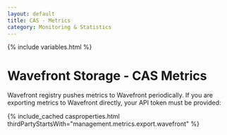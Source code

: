 ```yaml
---
layout: default
title: CAS - Metrics
category: Monitoring & Statistics
---
```


{% include variables.html %}

# Wavefront Storage - CAS Metrics

Wavefront registry pushes metrics to Wavefront periodically. If you are exporting metrics to
Wavefront directly, your API token must be provided:

{% include_cached casproperties.html thirdPartyStartsWith="management.metrics.export.wavefront" %}
